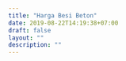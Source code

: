 ```yaml
---
title: "Harga Besi Beton"
date: 2019-08-22T14:19:38+07:00
draft: false
layout: ""
description: ""
---
```


